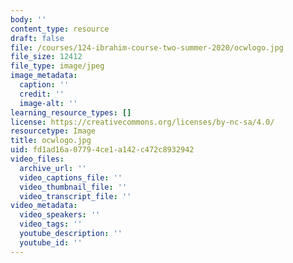 ```yaml
---
body: ''
content_type: resource
draft: false
file: /courses/124-ibrahim-course-two-summer-2020/ocwlogo.jpg
file_size: 12412
file_type: image/jpeg
image_metadata:
  caption: ''
  credit: ''
  image-alt: ''
learning_resource_types: []
license: https://creativecommons.org/licenses/by-nc-sa/4.0/
resourcetype: Image
title: ocwlogo.jpg
uid: fd1ad16a-0779-4ce1-a142-c472c8932942
video_files:
  archive_url: ''
  video_captions_file: ''
  video_thumbnail_file: ''
  video_transcript_file: ''
video_metadata:
  video_speakers: ''
  video_tags: ''
  youtube_description: ''
  youtube_id: ''
---
```

